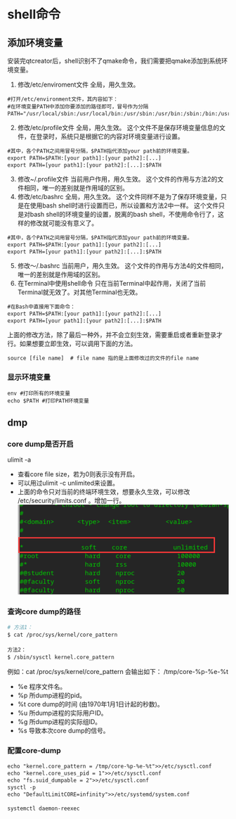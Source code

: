 # shell命令
## 添加环境变量
安装完qtcreator后，shell识别不了qmake命令，我们需要把qmake添加到系统环境变量。
1. 修改/etc/enviroment文件
   全局，用久生效。
```shell
#打开/etc/environment文件，其内容如下：
#在环境变量PATH中添加你要添加的路径即可，冒号作为分隔
PATH="/usr/local/sbin:/usr/local/bin:/usr/sbin:/usr/bin:/sbin:/bin:/usr/games:/usr/local/games" 
```
2. 修改/etc/profile文件
   全局，用久生效。
   这个文件不是保存环境变量信息的文件，在登录时，系统只是根据它的内容对环境变量进行设置。
```shell
#其中，各个PATH之间用冒号分隔，$PATH指代添加your path前的环境变量。
export PATH=$PATH:[your path1]:[your path2]:[...]  
export PATH=[your path1]:[your path2]:[...]:$PATH 
```
3. 修改~/.profile文件
   当前用户作用，用久生效。
   这个文件的作用与方法2的文件相同，唯一的差别就是作用域的区别。
4. 修改/etc/bashrc
   全局，用久生效。
   这个文件同样不是为了保存环境变量，只是在使用bash shell时进行设置而已，所以设置和方法2中一样。
   这个文件只是对bash shell的环境变量的设置，脱离的bash shell，不使用命令行了，这样的修改就可能没有意义了。
```shell
#其中，各个PATH之间用冒号分隔，$PATH指代添加your path前的环境变量。
export PATH=$PATH:[your path1]:[your path2]:[...]  
export PATH=[your path1]:[your path2]:[...]:$PATH 
```
5. 修改～/.bashrc
   当前用户，用久生效。
   这个文件的作用与方法4的文件相同，唯一的差别就是作用域的区别。
6. 在Terminal中使用shell命令
   只在当前Terminal中起作用，关闭了当前Terminal就无效了。对其他Terminal也无效。
```shell
#在Bash中直接用下面命令：
export PATH=$PATH:[your path1]:[your path2]:[...]  
export PATH=[your path1]:[your path2]:[...]:$PATH
```

上面的修改方法，除了最后一种外，并不会立刻生效，需要重启或者重新登录才行。如果想要立即生效，可以调用下面的方法。
```shell
source [file name]  # file name 指的是上面修改过的文件的file name
```

### 显示环境变量
```shell
env #打印所有的环境变量
echo $PATH #打印PATH环境变量  
```

## dmp
### core dump是否开启
ulimit -a
* 查看core file size，若为0则表示没有开启。
* 可以用过ulimit -c unlimited来设置。
* 上面的命令只对当前的终端环境生效，想要永久生效，可以修改 /etc/security/limits.conf 。增加一行。
![20220311160604](https://raw.githubusercontent.com/LittleMali/docs/master/mdPics/20220311160604.png)

### 查询core dump的路径
```bash
# 方法1：
$ cat /proc/sys/kernel/core_pattern

方法2：
$ /sbin/sysctl kernel.core_pattern
```
例如：cat /proc/sys/kernel/core_pattern 会输出如下：
/tmp/core-%p-%e-%t
* %e 程序文件名。
* %p 所dump进程的pid。
* %t core dump的时间 (由1970年1月1日计起的秒数)。
* %u 所dump进程的实际用户ID。 
* %g 所dump进程的实际组ID。
* %s 导致本次core dump的信号。

### 配置core-dump
```
echo "kernel.core_pattern = /tmp/core-%p-%e-%t">>/etc/sysctl.conf
echo "kernel.core_uses_pid = 1">>/etc/sysctl.conf
echo "fs.suid_dumpable = 2">>/etc/sysctl.conf
sysctl -p
echo "DefaultLimitCORE=infinity">>/etc/systemd/system.conf

systemctl daemon-reexec
```

